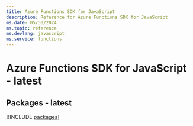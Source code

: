 ```yaml
---
title: Azure Functions SDK for JavaScript
description: Reference for Azure Functions SDK for JavaScript
ms.date: 05/30/2024
ms.topic: reference
ms.devlang: javascript
ms.service: functions
---
```

# Azure Functions SDK for JavaScript - latest
## Packages - latest
[!INCLUDE [packages](functions-index.md)]